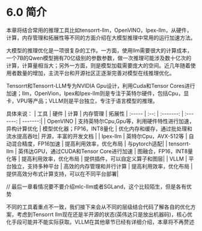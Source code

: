 # 6.0 简介

本章将结合常用的推理工具比如tensorrt-llm，OpenVINO，Ipex-llm，从硬件，计算，内存管理和拓展性等不同的方面介绍在大模型推理中常用的运行加速方法。

大模型的推理优化是一项很复杂的工作。一方面，使用llm需要很大的计算成本，一个7B的Qwen模型拥有70亿级别的参数参数，做一次推理可能涉及数十亿次的计算，计算量相当大；另外一方面，则是模型加载需要庞大的空间。近几年随着使用者数量的增加，主流平台和开源社区正逐渐完善对模型在线推理优化。

Tensorrt和Tensorrt-LLM专为NVIDIA Gpu设计，利用Cuda和Tensor Cores进行加速；llm，OpenVion，Ipex和Ipex-llm则是专注于英特尔硬件，包括Cpu，显卡，VPU等产品；VLLM则是平台独立，专注于语言模型的推理。

具体来说：
| 工具   | 硬件 |     计算 | 内存管理 | 拓展性
| :----- | :--: | :-------: | :-------: | -------:|
| OpenVINO |  支持英特尔Cpu,Gpu等，利用硬件特性进行加速，异构计算优化  | 模型优化器；FP16，INT8量化 | 优化内存和缓存，通过批处理和流水提高吞吐| 开源，丰富的开发文档 |
| Ipex-llm |  英特尔Cpu，AVX-512等  | 自动混合精度，FP16加速 | 提高利用效率，优化布局 | 与pytorch适配|
| tensorrt-llm |  英伟达GPU，通过CUDA和Tensor Core进行加速  | 图融合，FP16，INT8量化等 | 提高利用效率，优化布局 | 提供插件，可以自定义算子和图层|
| VLLM |  平台独立，支持多种平台  | 高效的内存管理和并行计算 | 提高利用效率，优化布局 | 提供高效分布式计算支持，可以在不同平台部署|
​

// 最后一章看情况要不要介绍mlc-llm或者SGLand，这个比较陌生，但是各有优势

不同的工具着重点不一致，我们接下来会从不同的层级结合代码了解各自的优化方案，考虑到Tensorrt llm现在还是半开源的状态(英伟达只是放出机器码)，核心优化手段可能并不能实际获取。VLLM在其他章节已经有详细介绍，本章将不再赘述

